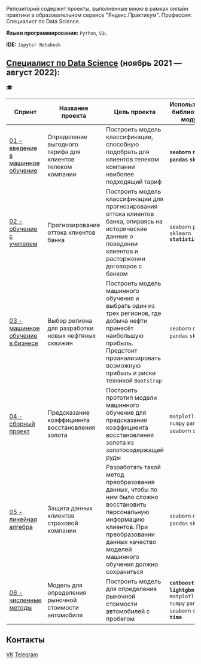 Репозиторий содержит проекты, выполненные мною в рамках онлайн практики в образовательном сервисе "Яндекс.Практикум". Профессия: Специалист по Data Science.

**Языки программирования:** `Python`, `SQL`

**IDE:** `Jupyter Notebook`

## [Специалист по Data Science](https://praktikum.yandex.ru/data-scientist) (ноябрь 2021 — август 2022):

:mortar_board:

| Спринт | Название проекта | Цель проекта | Используемые библиотеки и модули |
| ------------------------ | ----- | ----------- | ---------- | 
| [01 - введение в машинное обучение](https://nbviewer.org/github/vlad-rodionov/Y.Practicum/blob/main/01_introduction_to_ML/01_project.ipynb) | Определение выгодного тарифа для клиентов телеком компании | Построить модель классификации, способную подобрать для клиентов телеком компании наиболее подходящий тариф | **`seaborn` `numpy` `pandas` `sklearn`** |
| [02 - обучение с учителем](https://nbviewer.org/github/vlad-rodionov/Y.Practicum/blob/main/02_supervised_learning/02_project.ipynb)          | Прогнозирование оттока клиентов банка | Построить модель классификации для прогнозирования оттока клиентов банка, опираясь на исторические данные о поведении клиентов и расторжении договоров с банком | `seaborn` `pandas` `sklearn` **`statistics`** |
| [03 - машинное обучение в бизнесе](https://nbviewer.org/github/vlad-rodionov/Y.Practicum/blob/main/03_ML_for_business/03_project.ipynb)  | Выбор региона для разработки новых нефтяных скважин | Построить модель машинного обучения и выбрать один из трех регионов, где добыча нефти принесёт наибольшую прибыль. Предстоит проанализировать возможную прибыль и риски техникой `Bootstrap` |  `seaborn` `numpy` `pandas` `sklearn` |
| [04 - сборный проект](https://nbviewer.org/github/vlad-rodionov/Y.Practicum/blob/main/04_integrated_project/04_project.ipynb) | Предсказание коэффициента восстановления золота | Построить прототип модели машинного обучение для предсказания коэффициента восстановления золота из золотосодержащей руды | `matplotlib` `numpy` `pandas` `seaborn` `sklearn` |
| [05 - линейная алгебра](https://nbviewer.org/github/vlad-rodionov/Y.Practicum/blob/main/05_linear_algebra/05_project.ipynb) | Защита данных клиентов страховой компании | Разработать такой метод преобразования данных, чтобы по ним было сложно восстановить персональную информацию клиентов. При преобразовании данных качество моделей машинного обучения должно сохраниться | `seaborn` `numpy` `pandas` `sklearn` |
| [06 - численные методы](https://nbviewer.org/github/vlad-rodionov/Y.Practicum/blob/main/06_numerical_methods/06_project.ipynb) | Модель для определения рыночной стоимости автомобиля | Построить модель для определения рыночной стоимости автомобилей с пробегом | **`catboost`** **`lightgbm`** `math` `matplotlib` `numpy` `pandas` `seaborn` `sklearn` **`time`** |

## Контакты
[VK](https://vk.com/id730817593)
[Telegram](https://t.me/rodionov_v)


